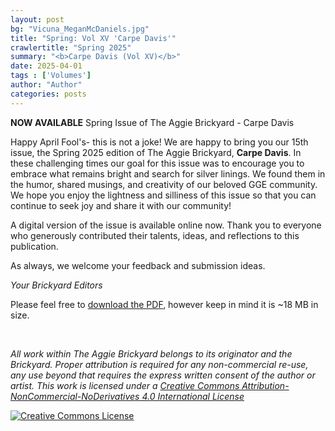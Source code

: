 ```yaml
---
layout: post
bg: "Vicuna_MeganMcDaniels.jpg"
title: "Spring: Vol XV 'Carpe Davis'"
crawlertitle: "Spring 2025"
summary: "<b>Carpe Davis (Vol XV)</b>"
date: 2025-04-01
tags : ['Volumes']
author: "Author"
categories: posts
---
```


**NOW AVAILABLE** Spring Issue of The Aggie Brickyard - Carpe Davis

Happy April Fool's- this is not a joke! We are happy to bring you our 15th issue, the Spring 2025 edition of The Aggie Brickyard, **Carpe Davis**.
In these challenging times our goal for this issue was to encourage you to embrace what remains bright and search for silver linings. We found them in the humor, shared musings, and creativity of our beloved GGE community.
We hope you enjoy the lightness and silliness of this issue so that you can continue to seek joy and share it with our community!

A digital version of the issue is available online now. Thank you to everyone who generously contributed their talents, ideas, and reflections to this publication.

As always, we welcome your feedback and submission ideas.

*Your Brickyard Editors*

Please feel free to [download the PDF]({{site.url}}/assets/brickyardpdfs/TAB_SQ2025_3.pdf), however keep in mind it is ~18 MB in size. 

<br>
<object style="width: 100%; height: 820px" data="/assets/brickyardpdfs/TAB_SQ2025_3.pdf" type="application/pdf"></object>

*All work within The Aggie Brickyard belongs to its originator and the Brickyard. Proper attribution is required for any non-commercial re-use, any use beyond that requires the express written consent of the author or artist. This <span xmlns:dct="http://purl.org/dc/terms/" href="http://purl.org/dc/dcmitype/Text" rel="dct:type">work</span> is licensed under a <a rel="license" href="http://creativecommons.org/licenses/by-nc-nd/4.0/">Creative Commons Attribution-NonCommercial-NoDerivatives 4.0 International License</a>*

<a rel="license" href="http://creativecommons.org/licenses/by-nc-nd/4.0/"><img alt="Creative Commons License" style="border-width:0" src="https://i.creativecommons.org/l/by-nc-nd/4.0/88x31.png"/></a><br />
